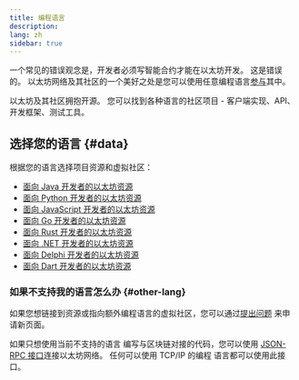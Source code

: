 ```yaml
---
title: 编程语言
description:
lang: zh
sidebar: true
---
```


一个常见的错误观念是，开发者必须写智能合约才能在以太坊开发。 这是错误的。 以太坊网络及其社区的一个美好之处是您可以使用任意编程语言[参与](/community/)其中。

以太坊及其社区拥抱开源。 您可以找到各种语言的社区项目 - 客户端实现、API、开发框架、测试工具。

<!-- Often certain languages have an certain advantage depending on the use case -->

## 选择您的语言 {#data}

根据您的语言选择项目资源和虚拟社区：

- [面向 Java 开发者的以太坊资源](/developers/docs/programming-languages/java/)
- [面向 Python 开发者的以太坊资源](/developers/docs/programming-languages/python/)
- [面向 JavaScript 开发者的以太坊资源](/developers/docs/programming-languages/javascript/)
- [面向 Go 开发者的以太坊资源](/developers/docs/programming-languages/golang/)
- [面向 Rust 开发者的以太坊资源](/developers/docs/programming-languages/rust/)
- [面向 .NET 开发者的以太坊资源](/developers/docs/programming-languages/dot-net/)
- [面向 Delphi 开发者的以太坊资源](/developers/docs/programming-languages/delphi/)
- [面向 Dart 开发者的以太坊资源](/developers/docs/programming-languages/dart/)

### 如果不支持我的语言怎么办 {#other-lang}

如果您想链接到资源或指向额外编程语言的虚拟社区，您可以通过[提出问题](https://github.com/ethereum/ethereum-org-website/issues/new/choose) 来申请新页面。

如果只想使用当前不支持的语言 编写与区块链对接的代码，您可以使用 [JSON-RPC 接口](/developers/docs/apis/json-rpc/)连接以太坊网络。 任何可以使用 TCP/IP 的编程 语言都可以使用此接口。
